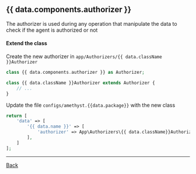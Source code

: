 ## {{ data.components.authorizer }}

The authorizer is used during any operation that manipulate the data to check if the agent is authorized or not

#### Extend the class

Create the new authorizer in `app/Authorizers/{{ data.className }}Authorizer`
```php
class {{ data.components.authorizer }} as Authorizer;

class {{ data.className }}Authorizer extends Authorizer {
	// ...
}
```
Update the file `configs/amethyst.{{data.package}}` with the new class
```php
return [
    'data' => [
        '{{ data.name }}' => [
            'authorizer' => App\Authorizers\{{ data.className}}Authorizer::class,
        ],
    ]
];
```

---
[Back](index.md)